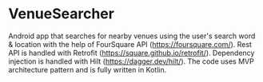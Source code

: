 # VenueSearcher
Android app that searches for nearby venues using the user's search word &amp; location with the help of FourSquare API (https://foursquare.com/).
Rest API is handled with Retrofit (https://square.github.io/retrofit/).
Dependency injection is handled with Hilt (https://dagger.dev/hilt/).
The code uses MVP architecture pattern and is fully written in Kotlin.
